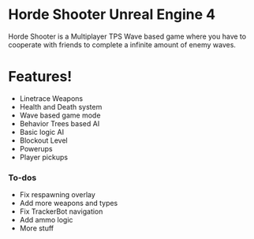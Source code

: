 # Horde Shooter Unreal Engine 4

Horde Shooter is a Multiplayer TPS Wave based game where you have to cooperate with friends to complete a infinite amount of enemy waves.


# Features!

  - Linetrace Weapons
  - Health and Death system
  - Wave based game mode
  - Behavior Trees based AI
  - Basic logic AI
  - Blockout Level
  - Powerups
  - Player pickups

### To-dos

* Fix respawning overlay
* Add more weapons and types
* Fix TrackerBot navigation
* Add ammo logic
* More stuff
